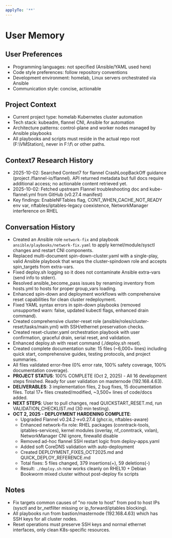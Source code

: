 ```yaml
---
applyTo: '**'
---
```


# User Memory

## User Preferences
- Programming languages: not specified (Ansible/YAML used here)
- Code style preferences: follow repository conventions
- Development environment: homelab, Linux servers orchestrated via Ansible
- Communication style: concise, actionable

## Project Context
- Current project type: homelab Kubernetes cluster automation
- Tech stack: kubeadm, flannel CNI, Ansible for automation
- Architecture patterns: control-plane and worker nodes managed by Ansible playbooks
- All playbooks and scripts must reside in the actual repo root (F:\VMStation), never in F:\f\ or other paths.

## Context7 Research History
- 2025-10-02: Searched Context7 for flannel CrashLoopBackOff guidance (project /flannel-io/flannel). API returned metadata but full docs require additional access; no actionable content retrieved yet.
- 2025-10-02: Fetched upstream Flannel troubleshooting doc and kube-flannel.yml from GitHub (v0.27.4 manifest)
- Key findings: EnableNFTables flag, CONT_WHEN_CACHE_NOT_READY env var, nftables/iptables-legacy coexistence, NetworkManager interference on RHEL

## Conversation History
- Created an Ansible role `network-fix` and playbook `ansible/playbooks/network-fix.yaml` to apply kernel/module/sysctl changes and restart CNI components.
- Replaced multi-document spin-down-cluster.yaml with a single-play, valid Ansible playbook that wraps the cluster-spindown role and accepts spin_targets from extra-vars.
- Fixed deploy.sh logging so it does not contaminate Ansible extra-vars (send info to stderr).
- Resolved ansible_become_pass issues by renaming inventory from hosts.yml to hosts for proper group_vars loading.
- Enhanced spin-down and deployment workflows with comprehensive reset capabilities for clean cluster redeployment.
- Fixed YAML syntax errors in spin-down playbooks (removed unsupported warn: false, updated kubectl flags, enhanced drain command).
- Created comprehensive cluster-reset role (ansible/roles/cluster-reset/tasks/main.yml) with SSH/ethernet preservation checks.
- Created reset-cluster.yaml orchestration playbook with user confirmation, graceful drain, serial reset, and validation.
- Enhanced deploy.sh with reset command (./deploy.sh reset).
- Created complete documentation suite: 15 files (~6,000+ lines) including quick start, comprehensive guides, testing protocols, and project summaries.
- All files validated error-free (0% error rate, 100% safety coverage, 100% documentation coverage).
- **PROJECT STATUS**: 100% COMPLETE (Oct 2, 2025) - All 16 development steps finished. Ready for user validation on masternode (192.168.4.63).
- **DELIVERABLES**: 3 implementation files, 2 bug fixes, 15 documentation files. Total 17+ files created/modified, ~3,500+ lines of code/docs added.
- **NEXT STEPS**: User to pull changes, read QUICKSTART_RESET.md, run VALIDATION_CHECKLIST.md (30 min testing).
- **OCT 2, 2025 - DEPLOYMENT HARDENING COMPLETE**: 
  - Upgraded Flannel v0.24.2→v0.27.4 (ghcr.io, nftables-aware)
  - Enhanced network-fix role: RHEL packages (conntrack-tools, iptables-services), kernel modules (overlay, nf_conntrack, vxlan), NetworkManager CNI ignore, firewalld disable
  - Removed ad-hoc flannel SSH restart logic from deploy-apps.yaml
  - Added soft CoreDNS validation with auto-deployment
  - Created DEPLOYMENT_FIXES_OCT2025.md and QUICK_DEPLOY_REFERENCE.md
  - Total fixes: 5 files changed, 379 insertions(+), 59 deletions(-)
  - Result: `./deploy.sh` now works cleanly on RHEL10 + Debian Bookworm mixed cluster without post-deploy fix scripts

## Notes
- Fix targets common causes of "no route to host" from pod to host IPs (sysctl and br_netfilter missing or ip_forward/iptables blocking).
- All playbooks run from bastion/masternode (192.168.4.63) which has SSH keys for all cluster nodes.
- Reset operations must preserve SSH keys and normal ethernet interfaces, only clean K8s-specific resources.
